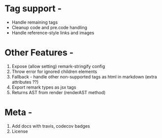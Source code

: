 # Tag support -
- Handle remaining tags
- Cleanup code and pre.code handling
- Handle reference-style links and images

# Other Features -
1. Expose (allow setting) remark-stringify config
2. Throw error for ignored children elements
3. Fallback - handle other non-supported tags as html in markdown (extra attributes ??)
4. Export remark types as jsx tags
5. Returns AST from render (renderAST method)

# Meta -
1. Add docs with travis, codecov badges
2. License
